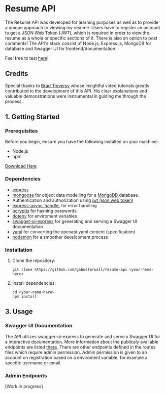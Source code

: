 # Resume API

The Resume API was developed for learning purposes as well as to provide a unique approach to viewing my resume. Users have to register an account to get a JSON Web Token (JWT), which is required in order to view the resume as a whole or specific sections of it. There is also an option to post comments! The API's stack consist of Node.js, Express.js, MongoDB for database and Swagger UI for frontend/documentation. 


Feel free to test [here](https://resume-api-y1zl.onrender.com/api-docs/)!

## Credits
Special thanks to [Brad Treversy](https://github.com/bradtraversy) whose insightful video tutorials greatly contributed to the development of this API. His clear explanations and valuable demonstrations were instrumental in guiding me through the process.


## 1. Getting Started

### Prerequisites
Before you begin, ensure you have the following installed on your machine:
- Node.js
- npm

[Download Here](https://nodejs.org/en/download)

### Dependencies
- [express](https://www.npmjs.com/package/express)
- [mongoose](https://www.npmjs.com/package/mongoose) for object data modelling for a [MongoDB](https://www.mongodb.com/) database.
- Authentication and authorization using [jwt (json web token)](https://www.npmjs.com/package/jsonwebtoken)
- [express-async-handler](https://www.npmjs.com/package/express-async-handler) for error handling
- [bcryptjs](https://www.npmjs.com/package/dotenv) for hashing passwords
- [dotenv](https://www.npmjs.com/package/dotenv) for enviroment variables
- [swagger-ui-express](https://www.npmjs.com/package/swagger-ui-express) for generating and serving a Swagger UI documentation
- [yaml](https://www.npmjs.com/package/yaml) for converting the openapi.yaml content (specification) 
- [nodemon](https://www.npmjs.com/package/nodemon) for a smoother development process


### Installation
1. Clone the repository:
    ```
    git clone https://github.com/gabosterwall/resume-api <your-name-here>
    ```
2. Install dependencies:
    ```
    cd <your-name-here>
    npm install
    ```
## 3. Usage

### Swagger UI Documentation
The API utilizes swagger-ui-express to generate and serve a Swagger UI for a interactive documentation. More information about the publicaly available endpoints are listed [there](https://resume-api-y1zl.onrender.com/api-docs/).
There are other endpoints defined in the routes files which require admin permission. Admin permission is given to an account on registration based on a enviroment variable, for example a specific username or email. 

### Admin Endpoints

[Work in progress]



